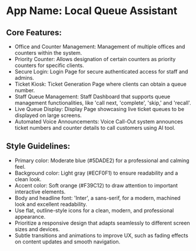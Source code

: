 # **App Name**: Local Queue Assistant

## Core Features:

- Office and Counter Management: Management of multiple offices and counters within the system.
- Priority Counter: Allows designation of certain counters as priority counters for specific clients.
- Secure Login: Login Page for secure authenticated access for staff and admins.
- Ticket Kiosk: Ticket Generation Page where clients can obtain a queue number.
- Staff Queue Management: Staff Dashboard that supports queue management functionalities, like 'call next, 'complete', 'skip,' and 'recall'.
- Live Queue Display: Display Page showcasing live ticket queues to be displayed on large screens.
- Automated Voice Announcements: Voice Call-Out system announces ticket numbers and counter details to call customers using AI tool.

## Style Guidelines:

- Primary color: Moderate blue (#5DADE2) for a professional and calming feel.
- Background color: Light gray (#ECF0F1) to ensure readability and a clean look.
- Accent color: Soft orange (#F39C12) to draw attention to important interactive elements.
- Body and headline font: 'Inter', a sans-serif, for a modern, machined look and excellent readability.
- Use flat, outline-style icons for a clean, modern, and professional appearance.
- Prioritize a responsive design that adapts seamlessly to different screen sizes and devices.
- Subtle transitions and animations to improve UX, such as fading effects on content updates and smooth navigation.